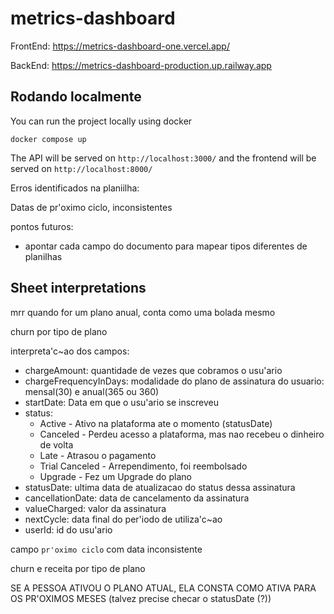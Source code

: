 # metrics-dashboard

FrontEnd: https://metrics-dashboard-one.vercel.app/

BackEnd: https://metrics-dashboard-production.up.railway.app

## Rodando localmente

You can run the project locally using docker

```
docker compose up
```

The API will be served on `http://localhost:3000/` and the frontend will be served on `http://localhost:8000/`

Erros identificados na planiilha:

Datas de pr'oximo ciclo, inconsistentes

pontos futuros:

- apontar cada campo do documento para mapear tipos diferentes de planilhas

## Sheet interpretations

mrr quando for um plano anual, conta como uma bolada mesmo

churn por tipo de plano

interpreta'c~ao dos campos:

- chargeAmount: quantidade de vezes que cobramos o usu'ario
- chargeFrequencyInDays: modalidade do plano de assinatura do usuario: mensal(30) e anual(365 ou 360)
- startDate: Data em que o usu'ario se inscreveu
- status:
  - Active - Ativo na plataforma ate o momento (statusDate)
  - Canceled - Perdeu acesso a plataforma, mas nao recebeu o dinheiro de volta
  - Late - Atrasou o pagamento
  - Trial Canceled - Arrependimento, foi reembolsado
  - Upgrade - Fez um Upgrade do plano
- statusDate: ultima data de atualizacao do status dessa assinatura
- cancellationDate: data de cancelamento da assinatura
- valueCharged: valor da assinatura
- nextCycle: data final do per'iodo de utiliza'c~ao
- userId: id do usu'ario

campo `pr'oximo ciclo` com data inconsistente

churn e receita por tipo de plano

SE A PESSOA ATIVOU O PLANO ATUAL, ELA CONSTA COMO ATIVA PARA OS PR'OXIMOS MESES (talvez precise checar o statusDate (?))
